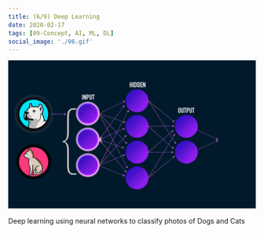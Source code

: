 ```yaml
---
title: (6/9) Deep Learning
date: 2020-02-17
tags: [09-Concept, AI, ML, DL]
social_image: './06.gif'
---
```


![DL](./06.gif)

Deep learning using neural networks to classify photos of Dogs and Cats